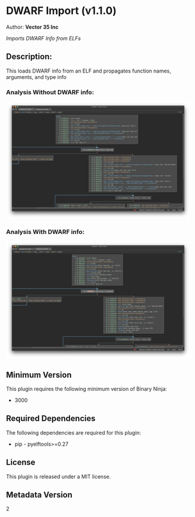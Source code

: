 # DWARF Import (v1.1.0)
Author: **Vector 35 Inc**

_Imports DWARF Info from ELFs_

## Description:

This loads DWARF info from an ELF and propagates function names, arguments, and type info

### Analysis Without DWARF info:
![](./images/standard_analysis.png)

### Analysis With DWARF info:
![](./images/DWARF_applied.png)


## Minimum Version

This plugin requires the following minimum version of Binary Ninja:

* 3000


## Required Dependencies

The following dependencies are required for this plugin:

 * pip - pyelftools>=0.27


## License

This plugin is released under a MIT license.
## Metadata Version

2
